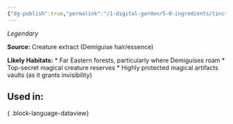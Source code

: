 ```yaml
---
{"dg-publish":true,"permalink":"/1-digital-garden/5-0-ingredients/tincture-of-demiguise/","tags":["ingredient","rare"]}
---
```


*Legendary*

**Source:** Creature extract (Demiguise hair/essence)

**Likely Habitats:** * Far Eastern forests, particularly where Demiguises roam * Top-secret magical creature reserves * Highly protected magical artifacts vaults (as it grants invisibility)

## Used in:


{ .block-language-dataview}


